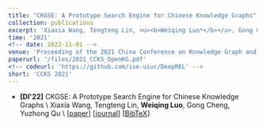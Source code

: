 ```yaml
---
title: "CKGSE: A Prototype Search Engine for Chinese Knowledge Graphs"
collection: publications
excerpt: 'Xiaxia Wang, Tengteng Lin, <u><b>Weiqing Luo*</b></u>, Gong Cheng, Yuzhong Qu' 
time: '2021'
<!-- date: 2022-11-01 -->
venue: 'Proceeding of the 2021 China Conference on Knowledge Graph and Semantic Computing' 
paperurl: '/files/2021_CCKS_OpenKG.pdf'
<!-- codeurl: 'https://github.com/ise-uiuc/DeepREL' -->
short: 'CCKS 2021'
---
```



- **[DI'22]** CKGSE: A Prototype Search Engine for Chinese Knowledge Graphs \\
Xiaxia Wang, Tengteng Lin, **Weiqing Luo**, Gong Cheng, Yuzhong Qu \\
[[paper](https://direct.mit.edu/dint/article-pdf/4/1/41/1985087/dint_a_00118.pdf)]
[[journal](https://direct.mit.edu/dint/article/4/1/41/109221/CKGSE-A-Prototype-Search-Engine-for-Chinese)]
[[BibTeX](https://dblp.org/rec/journals/dint/WangLLCQ22.html?view=bibtex)]
